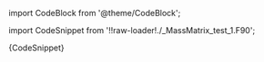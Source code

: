 
import CodeBlock from '@theme/CodeBlock';

import CodeSnippet from '!!raw-loader!./_MassMatrix_test_1.F90';

<CodeBlock language="fortran">{CodeSnippet}</CodeBlock>

